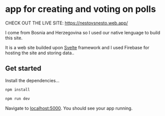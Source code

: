 # app for creating and voting on polls 

CHECK OUT THE LIVE SITE: https://nestovsnesto.web.app/

I come from Bosnia and Herzegovina so I used our native lenguage to build this site. 

It is a web site builded upon [Svelte](https://svelte.dev/) framework and I used Firebase for hosting the site and storing data..

## Get started

Install the dependencies...

```bash
npm install
```

```bash
npm run dev
```

Navigate to [localhost:5000](http://localhost:5000). You should see your app running. 
